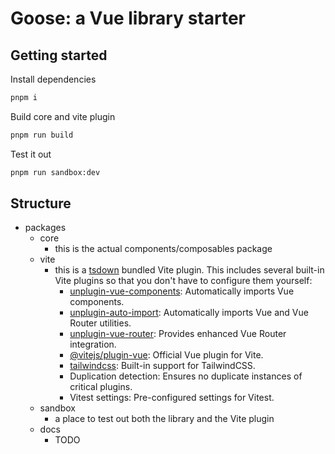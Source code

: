 # Goose: a Vue library starter

## Getting started

Install dependencies

```sh
pnpm i
```

Build core and vite plugin

```sh
pnpm run build
```

Test it out

```sh
pnpm run sandbox:dev
```

## Structure

- packages
  - core
    - this is the actual components/composables package
  - vite
    - this is a [tsdown](https://tsdown.dev/) bundled Vite plugin. This includes several built-in Vite plugins so that you don't have to configure them yourself:
      - [unplugin-vue-components](https://github.com/unplugin/unplugin-vue-components): Automatically imports Vue components.
      - [unplugin-auto-import](https://github.com/unplugin/unplugin-auto-import): Automatically imports Vue and Vue Router utilities.
      - [unplugin-vue-router](https://github.com/posva/unplugin-vue-router): Provides enhanced Vue Router integration.
      - [@vitejs/plugin-vue](https://github.com/vitejs/vite-plugin-vue): Official Vue plugin for Vite.
      - [tailwindcss](https://tailwindcss.com/): Built-in support for TailwindCSS.
      - Duplication detection: Ensures no duplicate instances of critical plugins.
      - Vitest settings: Pre-configured settings for Vitest.
  - sandbox
    - a place to test out both the library and the Vite plugin
  - docs
    - TODO
